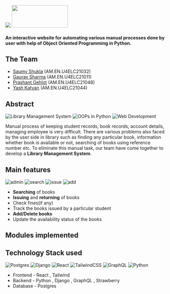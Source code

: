 <img src="https://api.products.aspose.app/slides/api/Common/DownloadFile/1638ebb5-7f5f-401f-b95b-581dbab15f06?file=result.gif">  <img src="https://media.giphy.com/media/WQy7RZN5bkExAfYUgU/giphy.gif" width="175" height="70">
#### An interactive website for automating various manual processes done by user with help of Object Oriented Programming in Python.

## The Team
- [Saumy Shukla](https://github.com/saumy4854) (AM.EN.U4ELC21032)
- [Gaurav Sharma](https://github.com/grvsh02) (AM.EN.U4ELC21011)
- [Prashant Gehlot](https://github.com/Prashant9683) (AM.EN.U4ELC21048)
- [Yash Katyan](https://github.com/yakatyansh) (AM.EN.U4ELC21044)

## Abstract
![Library Management System](https://img.shields.io/badge/library--management-system-orange.svg?style=flat-square) 
![OOPs in Python](https://img.shields.io/badge/OOPs--Python-Project-yellowgreen.svg?style=flat-square)
![Web Development](https://img.shields.io/badge/Web-Development-ff69b4.svg?style=flat-square)

Manual process of keeping student records, book records, account details, managing employee is very difficult. There are various problems also faced by the user side in library such as finding any particular book, information whether book is available or not, searching of books using reference number etc. To eliminate this manual task, our team have come together to develop a **Library Management System**.

## Main features
![admin](https://img.shields.io/badge/admin-login-teal.svg?style=flat-square) 
![search](https://img.shields.io/badge/search-books-yellowgreen.svg?style=flat-square)
![issue](https://img.shields.io/badge/issue-books-ff69b4.svg?style=flat-square)
![add](https://img.shields.io/badge/add-books-orange.svg?style=flat-square) 

- **Searching** of books
- **Issuing** and **returning** of books
- Check fines(if any)
- Track the books issued by a particular student
- **Add/Delete books**
- Update the availability status of the books

## Modules implemented

## Technology Stack used
![Postgres](https://img.shields.io/badge/postgres-%23316192.svg?style=for-the-badge&logo=postgresql&logoColor=white)
![Django](https://img.shields.io/badge/django-%23092E20.svg?style=for-the-badge&logo=django&logoColor=white)
![React](https://img.shields.io/badge/react-%2320232a.svg?style=for-the-badge&logo=react&logoColor=%2361DAFB)
![TailwindCSS](https://img.shields.io/badge/tailwindcss-%2338B2AC.svg?style=for-the-badge&logo=tailwind-css&logoColor=white)
![GraphQL](https://img.shields.io/badge/GraphQL-E10098.svg?style=for-the-badge&logo=GraphQL&logoColor=white)
![Python](https://img.shields.io/badge/Python-3776AB.svg?style=for-the-badge&logo=Python&logoColor=white)

- Frontend - React , Tailwind
- Backend - Python , Django , GraphQL , Strawberry
- Database - Postgres
